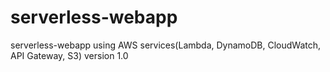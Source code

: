 # serverless-webapp
serverless-webapp using AWS services(Lambda, DynamoDB, CloudWatch, API Gateway, S3)
version 1.0
